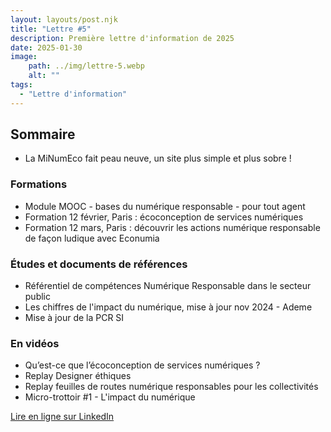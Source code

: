 ```yaml
---
layout: layouts/post.njk
title: "Lettre #5"
description: Première lettre d'information de 2025
date: 2025-01-30
image:
    path: ../img/lettre-5.webp
    alt: ""
tags:
  - "Lettre d'information"
---
```


## Sommaire 

* La MiNumEco fait peau neuve, un site plus simple et plus sobre !

### Formations 
* Module MOOC - bases du numérique responsable - pour tout agent
* Formation 12 février, Paris : écoconception de services numériques
* Formation 12 mars, Paris : découvrir les actions numérique responsable de façon ludique avec Econumia 

### Études et documents de références 
* Référentiel de compétences Numérique Responsable dans le secteur public
* Les chiffres de l'impact du numérique, mise à jour nov 2024 - Ademe
* Mise à jour de la PCR SI 

### En vidéos
* Qu’est-ce que l’écoconception de services numériques ?
* Replay Designer éthiques
* Replay feuilles de routes numérique responsables pour les collectivités
* Micro-trottoir #1 - L'impact du numérique


<a href="https://www.linkedin.com/pulse/5-la-lettre-de-minumeco-mission-interministerielle-numeriq-anz3e/?trackingId=HUDL%2BgxwSki0Zza%2BnPuCLw%3D%3D" class="fr-btn">Lire en ligne sur LinkedIn</a>
